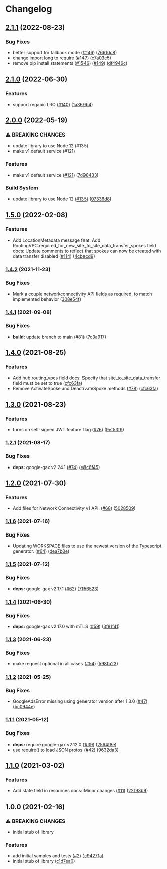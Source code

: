 # Changelog

## [2.1.1](https://github.com/googleapis/nodejs-network-connectivity/compare/v2.1.0...v2.1.1) (2022-08-23)


### Bug Fixes

* better support for fallback mode ([#146](https://github.com/googleapis/nodejs-network-connectivity/issues/146)) ([76610c8](https://github.com/googleapis/nodejs-network-connectivity/commit/76610c8df1cf6ff75f473c06beb615d9957ecb72))
* change import long to require ([#147](https://github.com/googleapis/nodejs-network-connectivity/issues/147)) ([c7a03e5](https://github.com/googleapis/nodejs-network-connectivity/commit/c7a03e515b22a9f00fc2bb3cbfc0b947e84513af))
* remove pip install statements ([#1546](https://github.com/googleapis/nodejs-network-connectivity/issues/1546)) ([#149](https://github.com/googleapis/nodejs-network-connectivity/issues/149)) ([df4946c](https://github.com/googleapis/nodejs-network-connectivity/commit/df4946c655356a71a4e6e4468bf19cace01b3e12))

## [2.1.0](https://github.com/googleapis/nodejs-network-connectivity/compare/v2.0.0...v2.1.0) (2022-06-30)


### Features

* support regapic LRO ([#140](https://github.com/googleapis/nodejs-network-connectivity/issues/140)) ([1a369b4](https://github.com/googleapis/nodejs-network-connectivity/commit/1a369b4bec661a9c69f26ca7440b85c94c82b9ca))

## [2.0.0](https://github.com/googleapis/nodejs-network-connectivity/compare/v1.5.0...v2.0.0) (2022-05-19)


### ⚠ BREAKING CHANGES

* update library to use Node 12 (#135)
* make v1 default service (#121)

### Features

* make v1 default service ([#121](https://github.com/googleapis/nodejs-network-connectivity/issues/121)) ([7d98433](https://github.com/googleapis/nodejs-network-connectivity/commit/7d98433347dbc19014c0e9650c3955d9d956bfbf))


### Build System

* update library to use Node 12 ([#135](https://github.com/googleapis/nodejs-network-connectivity/issues/135)) ([07336d8](https://github.com/googleapis/nodejs-network-connectivity/commit/07336d8ec230f2f890648cbe3a5ec092381c1e5e))

## [1.5.0](https://github.com/googleapis/nodejs-network-connectivity/compare/v1.4.2...v1.5.0) (2022-02-08)


### Features

* Add LocationMetadata message feat: Add RoutingVPC.required_for_new_site_to_site_data_transfer_spokes field docs: Update comments to reflect that spokes can now be created with data transfer disabled ([#114](https://github.com/googleapis/nodejs-network-connectivity/issues/114)) ([4cbecd9](https://github.com/googleapis/nodejs-network-connectivity/commit/4cbecd92941e66f1ba7f72879a3b36e23b4b4de2))

### [1.4.2](https://www.github.com/googleapis/nodejs-network-connectivity/compare/v1.4.1...v1.4.2) (2021-11-23)


### Bug Fixes

* Mark a couple networkconnectivity API fields as required, to match implemented behavior ([308e54f](https://www.github.com/googleapis/nodejs-network-connectivity/commit/308e54fbb9785ac4c77afd833f05c9f9683211ea))

### [1.4.1](https://www.github.com/googleapis/nodejs-network-connectivity/compare/v1.4.0...v1.4.1) (2021-09-08)


### Bug Fixes

* **build:** update branch to main ([#81](https://www.github.com/googleapis/nodejs-network-connectivity/issues/81)) ([7c3a917](https://www.github.com/googleapis/nodejs-network-connectivity/commit/7c3a9179e1b2a770c6cdd16d8cf935c99b5cc9eb))

## [1.4.0](https://www.github.com/googleapis/nodejs-network-connectivity/compare/v1.3.0...v1.4.0) (2021-08-25)


### Features

* Add hub.routing_vpcs field docs: Specify that site_to_site_data_transfer field must be set to true ([cfc63fa](https://www.github.com/googleapis/nodejs-network-connectivity/commit/cfc63fa4dcb74f99d0dae8df45530a1139ac7c36))
* Remove ActivateSpoke and DeactivateSpoke methods ([#78](https://www.github.com/googleapis/nodejs-network-connectivity/issues/78)) ([cfc63fa](https://www.github.com/googleapis/nodejs-network-connectivity/commit/cfc63fa4dcb74f99d0dae8df45530a1139ac7c36))

## [1.3.0](https://www.github.com/googleapis/nodejs-network-connectivity/compare/v1.2.1...v1.3.0) (2021-08-23)


### Features

* turns on self-signed JWT feature flag ([#76](https://www.github.com/googleapis/nodejs-network-connectivity/issues/76)) ([9ef53f9](https://www.github.com/googleapis/nodejs-network-connectivity/commit/9ef53f9ecd0fc572824984b9f948a7919384ffe8))

### [1.2.1](https://www.github.com/googleapis/nodejs-network-connectivity/compare/v1.2.0...v1.2.1) (2021-08-17)


### Bug Fixes

* **deps:** google-gax v2.24.1 ([#74](https://www.github.com/googleapis/nodejs-network-connectivity/issues/74)) ([e8c6f45](https://www.github.com/googleapis/nodejs-network-connectivity/commit/e8c6f45241e83e35dfddb22c708336b1d2e1c0a2))

## [1.2.0](https://www.github.com/googleapis/nodejs-network-connectivity/compare/v1.1.6...v1.2.0) (2021-07-30)


### Features

* Add files for Network Connectivity v1 API. ([#68](https://www.github.com/googleapis/nodejs-network-connectivity/issues/68)) ([5028509](https://www.github.com/googleapis/nodejs-network-connectivity/commit/5028509d9a0ec649596b11a60906d23e68ff684d))

### [1.1.6](https://www.github.com/googleapis/nodejs-network-connectivity/compare/v1.1.5...v1.1.6) (2021-07-16)


### Bug Fixes

* Updating WORKSPACE files to use the newest version of the Typescript generator. ([#64](https://www.github.com/googleapis/nodejs-network-connectivity/issues/64)) ([dea7b0e](https://www.github.com/googleapis/nodejs-network-connectivity/commit/dea7b0e623a99483d05fec6a1b7ea422f686e86c))

### [1.1.5](https://www.github.com/googleapis/nodejs-network-connectivity/compare/v1.1.4...v1.1.5) (2021-07-12)


### Bug Fixes

* **deps:** google-gax v2.17.1 ([#62](https://www.github.com/googleapis/nodejs-network-connectivity/issues/62)) ([7156523](https://www.github.com/googleapis/nodejs-network-connectivity/commit/7156523ebe8d49457d2d57b77db048ce3ab47d4f))

### [1.1.4](https://www.github.com/googleapis/nodejs-network-connectivity/compare/v1.1.3...v1.1.4) (2021-06-30)


### Bug Fixes

* **deps:** google-gax v2.17.0 with mTLS ([#59](https://www.github.com/googleapis/nodejs-network-connectivity/issues/59)) ([3f81f41](https://www.github.com/googleapis/nodejs-network-connectivity/commit/3f81f4139e316a97a76b5482478d44d5a8cc173a))

### [1.1.3](https://www.github.com/googleapis/nodejs-network-connectivity/compare/v1.1.2...v1.1.3) (2021-06-23)


### Bug Fixes

* make request optional in all cases ([#54](https://www.github.com/googleapis/nodejs-network-connectivity/issues/54)) ([598fb23](https://www.github.com/googleapis/nodejs-network-connectivity/commit/598fb232c03e46a169b898be134261eed6948c97))

### [1.1.2](https://www.github.com/googleapis/nodejs-network-connectivity/compare/v1.1.1...v1.1.2) (2021-05-25)


### Bug Fixes

* GoogleAdsError missing using generator version after 1.3.0 ([#47](https://www.github.com/googleapis/nodejs-network-connectivity/issues/47)) ([bc0944e](https://www.github.com/googleapis/nodejs-network-connectivity/commit/bc0944e2320a10abc9e2a8bb36ff48bff904c9c3))

### [1.1.1](https://www.github.com/googleapis/nodejs-network-connectivity/compare/v1.1.0...v1.1.1) (2021-05-12)


### Bug Fixes

* **deps:** require google-gax v2.12.0 ([#39](https://www.github.com/googleapis/nodejs-network-connectivity/issues/39)) ([2564f8e](https://www.github.com/googleapis/nodejs-network-connectivity/commit/2564f8e86d03e6c4b98f46c8b9ed2be35ad6550a))
* use require() to load JSON protos ([#42](https://www.github.com/googleapis/nodejs-network-connectivity/issues/42)) ([9632da3](https://www.github.com/googleapis/nodejs-network-connectivity/commit/9632da36d550a4775b34d4ab54300eae00960b41))

## [1.1.0](https://www.github.com/googleapis/nodejs-network-connectivity/compare/v1.0.0...v1.1.0) (2021-03-02)


### Features

* Add state field in resources docs: Minor changes ([#11](https://www.github.com/googleapis/nodejs-network-connectivity/issues/11)) ([22193b9](https://www.github.com/googleapis/nodejs-network-connectivity/commit/22193b9cb8e767f0b93a17c353f4cb1b38acf317))

## 1.0.0 (2021-02-16)


### ⚠ BREAKING CHANGES

* initial stub of library

### Features

* add initial samples and tests ([#2](https://www.github.com/googleapis/nodejs-network-connectivity/issues/2)) ([c94271a](https://www.github.com/googleapis/nodejs-network-connectivity/commit/c94271a424a855cb085aeb2874f7e8bf2edc84a1))
* initial stub of library ([c1d7ea0](https://www.github.com/googleapis/nodejs-network-connectivity/commit/c1d7ea0d5ae0b2f816c340d46b508a6eb33e7d83))
